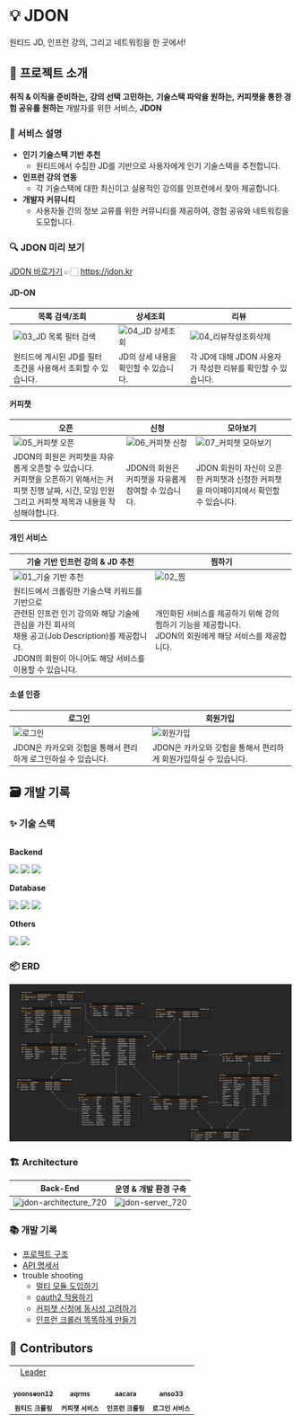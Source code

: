 # 💡 JDON

원티드 JD, 인프런 강의, 그리고 네트워킹을 한 곳에서!

## 📌 프로젝트 소개

**취직 & 이직을 준비하는,**  **강의 선택 고민하는,**  **기술스택 파악을 원하는,**
**커피챗을 통한 경험 공유를 원하는** 개발자를 위한 서비스, **JDON**

### 📢 서비스 설명

- **인기 기술스택 기반 추천**
    - 원티드에서 수집한 JD를 기반으로 사용자에게 인기 기술스택을 추천합니다.
- **인프런 강의 연동**
    - 각 기술스택에 대한 최신이고 실용적인 강의를 인프런에서 찾아 제공합니다.
- **개발자 커뮤니티**
    - 사용자들 간의 정보 교류를 위한 커뮤니티를 제공하여, 경험 공유와 네트워킹을 도모합니다.

### 🔍️ JDON 미리 보기

[JDON 바로가기](https://jdon.kr) 👉🏻 https://jdon.kr

#### JD-ON
| 목록 검색/조회                                      | 상세조회                                      | 리뷰           |
|---------------------------------------------|-----------------------------------------------------------|--------------|
| ![03_JD 목록 필터 검색](https://github.com/Kernel360/f1-JDON-Backend/assets/86637372/d6de8359-a2f5-401e-9c95-a27e829c30cf)| ![04_JD 상세조회](https://github.com/Kernel360/f1-JDON-Backend/assets/86637372/497225db-72c6-4c07-b6e8-a7b69789119a)|![04_리뷰작성조회삭제](https://github.com/Kernel360/f1-JDON-Backend/assets/86637372/e3984d8a-3a13-4b7f-b772-5ae967c848fb)|
| 원티드에 게시된 JD를 필터 조건을 사용해서 조회할 수 있습니다.                    | JD의 상세 내용을 확인할 수 있습니다.  | 각 JD에 대해 JDON 사용자가 작성한 리뷰를 확인할 수 있습니다.                  |

#### 커피챗
| 오픈                                                   |신청                                                | 모아보기                                       |
|-------------------------------------------------------------|------------------------------------------------------------------|-------------------|
| ![05_커피챗 오픈](https://github.com/Kernel360/f1-JDON-Backend/assets/86637372/70a4f101-60d3-4cab-a27e-73ae674cc4bb)| ![06_커피챗 신청](https://github.com/Kernel360/f1-JDON-Backend/assets/86637372/cd6e5aa9-66df-467b-a6cf-3635233a0aa5)|![07_커피챗 모아보기](https://github.com/Kernel360/f1-JDON-Backend/assets/86637372/023b81dd-efd8-4257-aada-e138c593b172)|
| JDON의 회원은 커피챗을 자유롭게 오픈할 수 있습니다. <br> 커피챗을 오픈하기 위해서는 커피챗 진행 날짜, 시간, 모임 인원 그리고 커피챗 제목과 내용을 작성해야합니다.</br>    | JDON의 회원은 커피챗을 자유롭게 참여할 수 있습니다. |JDON 회원이 자신이 오픈한 커피챗과 신청한 커피챗을 마이페이지에서 확인할 수 있습니다. |

#### 개인 서비스
| 기술 기반 인프런 강의 & JD 추천                                                  | 찜하기                                                                                                  |
|------------------------------------------------------------------------------------------------|----------------------------------------------------------------------------------------------------------------|
| ![01_기술 기반 추천](https://github.com/Kernel360/f1-JDON-Backend/assets/86637372/d02cdd1f-f86c-455c-b148-2638920ac67f)| ![02_찜](https://github.com/Kernel360/f1-JDON-Backend/assets/86637372/31e54d3b-09d4-418e-b008-4d86c7930f0f)|
| 원티드에서 크롤링한 기술스택 키워드를 기반으로 </br> 관련된 인프런 인기 강의와 해당 기술에 관심을 가진 회사의</br> 채용 공고(Job Description)를 제공합니다.</br> JDON의 회원이 아니어도 해당 서비스를 이용할 수 있습니다. | 개인화된 서비스를 제공하기 위해 강의 찜하기 기능을 제공합니다. </br> JDON의 회원에게 해당 서비스를 제공합니다. |

#### 소셜 인증
| 로그인                                           | 회원가입                                                     |
|---------------------------------------------------|-----------------------------------------------------------|
| ![로그인](https://github.com/Kernel360/f1-JDON-Backend/assets/86637372/cf9fd043-1476-435f-835c-d11f9d053505) | ![회원가입](https://github.com/Kernel360/f1-JDON-Backend/assets/86637372/b30ab20f-682e-497d-a1b6-e3874ee80ab5)               |
| JDON은 카카오와 깃헙을 통해서 편리하게 로그인하실 수 있습니다.                  | JDON은 카카오와 깃헙을 통해서 편리하게 회원가입하실 수 있습니다.     |


## 🗃️ 개발 기록

### ✨ 기술 스택

<div style="display:flex; flex-direction:column; align-items:flex-start;">
    <p><strong>Backend</strong></p>
    <div>
        <img src="https://img.shields.io/badge/Java_17-007396?style=for-the-badge&logo=java&logoColor=white"> 
        <img src="https://img.shields.io/badge/Spring_Boot_3.2-6DB33F?style=for-the-badge&logo=spring boot&logoColor=white">
        <img src="https://img.shields.io/badge/Spring_Security_6.2-6DB33F?style=for-the-badge&logo=spring security&logoColor=white">
    </div>
    <p><strong>Database</strong></p>
    <div>
        <img src="https://img.shields.io/badge/Mysql_8.0-4479A1?style=for-the-badge&logo=mysql&logoColor=white">
        <img src="https://img.shields.io/badge/Spring_Data_JPA_3.2-6DB33F?style=for-the-badge&logo=spring data jpa&logoColor=white">
        <img src="https://img.shields.io/badge/Querydsl-4479A1?style=for-the-badge&logo=&logoColor=white">
    </div>
    <p><strong>Others</strong></p>
    <div>
        <img src="https://img.shields.io/badge/AWS_EC2-FF9900?style=for-the-badge&logo=amazonec2&logoColor=white">
        <img src="https://img.shields.io/badge/AWS_route_53-8C4FFF?style=for-the-badge&logo=amazonroute53&logoColor=white">
    </div>
</div>

### 📦️ ERD

![](docs/images/jdon_erd.png)

### 🏗️ Architecture
| Back-End                                      | 운영 & 개발 환경 구축                                           |
|---------------------------------------------|-----------------------------------------------------------|
| ![jdon-architecture_720](https://github.com/Kernel360/f1-JDON-Backend/assets/86637372/602d3814-6a64-4e03-b676-94ed0c3814be) |![jdon-server_720](https://github.com/Kernel360/f1-JDON-Backend/assets/86637372/98dc3590-11e0-4835-81d4-83116a9e5cce)

### 📚️ 개발 기록

- [프로젝트 구조](docs/structure.md)
- [API 명세서](docs/api.md)
- trouble shooting
    - [멀티 모듈 도입하기]()
    - [oauth2 적용하기]()
    - [커피챗 신청에 동시성 고려하기]()
    - [인프런 크롤러 똑똑하게 만들기]()

## 👥 Contributors

<table>
  <tbody>
    <tr>
    <td align="center">
        <a href="https://github.com/yoonseon12">
          Leader <br>
          <img src="https://avatars.githubusercontent.com/u/59242594?v=4" width="130px;" alt=""/>
          <br /> <sub><b>yoonseon12</b><br></sub>
        </a>
    </td>
    <td align="center">
        <a href="https://github.com/aqrms">
          <br>
          <img src="https://avatars.githubusercontent.com/u/111513287?v=4" width="130px;" alt=""/>
          <br /><sub><b>aqrms</b></sub>
        </a>
        <br />
    </td>
    <td align="center">
        <a href="https://github.com/aacara">
          <br>
          <img src="https://avatars.githubusercontent.com/u/86637372?v=4" width="130px;" alt=""/>
          <br /><sub><b>aacara</b><br></sub>
        </a>
    </td>
    <td align="center">
        <a href="https://github.com/anso33">
          <br>
          <img src="https://avatars.githubusercontent.com/u/68376744?v=4" width="130px;" alt=""/>
          <br /><sub><b>anso33</b></sub>
        </a>
        <br />
    </td>
    </tr>
    <tr>
        <td align="center">
        <sub><b>원티드 크롤링</b></sub>
        </td>
        <td align="center">
        <sub><b>커피챗 서비스</b></sub>
        </td>
        <td align="center">
        <sub><b>인프런 크롤링</b></sub>
        </td>
        <td align="center">
        <sub><b>로그인 서비스</b></sub>
        </td>
    </tr>
  </tbody>
</table>


